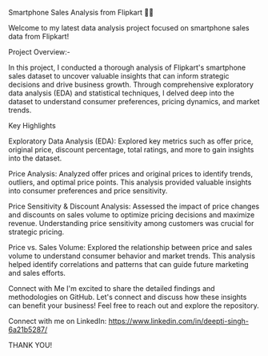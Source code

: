 Smartphone Sales Analysis from Flipkart 📱💼

Welcome to my latest data analysis project focused on smartphone sales data from Flipkart!

Project Overview:-

In this project, I conducted a thorough analysis of Flipkart's smartphone sales dataset to uncover valuable insights that can inform strategic decisions and drive business growth. Through comprehensive exploratory data analysis (EDA) and statistical techniques, I delved deep into the dataset to understand consumer preferences, pricing dynamics, and market trends.

Key Highlights

Exploratory Data Analysis (EDA): Explored key metrics such as offer price, original price, discount percentage, total ratings, and more to gain insights into the dataset.

Price Analysis: Analyzed offer prices and original prices to identify trends, outliers, and optimal price points. This analysis provided valuable insights into consumer preferences and price sensitivity.

Price Sensitivity & Discount Analysis: Assessed the impact of price changes and discounts on sales volume to optimize pricing decisions and maximize revenue. Understanding price sensitivity among customers was crucial for strategic pricing.

Price vs. Sales Volume: Explored the relationship between price and sales volume to understand consumer behavior and market trends. This analysis helped identify correlations and patterns that can guide future marketing and sales efforts.

Connect with Me
I'm excited to share the detailed findings and methodologies on GitHub. Let's connect and discuss how these insights can benefit your business! Feel free to reach out and explore the repository.

Connect with me on LinkedIn: https://www.linkedin.com/in/deepti-singh-6a21b5287/

THANK YOU!

